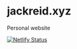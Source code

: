 # jackreid.xyz
Personal website

[![Netlify Status](https://api.netlify.com/api/v1/badges/be1c4222-1501-40ba-9818-cd730f40e4a0/deploy-status)](https://app.netlify.com/sites/jackreid/deploys)
